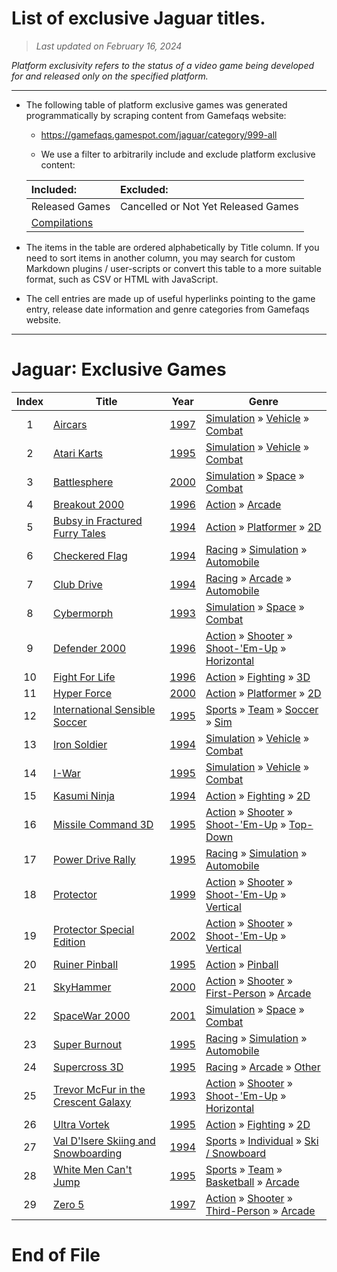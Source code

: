 ﻿# List of exclusive Jaguar titles.

> *Last updated on February 16, 2024*

_Platform exclusivity refers to the status of a video game being developed for and released only on the specified platform._

-----------------------------

 - The following table of platform exclusive games was generated programmatically by scraping content from Gamefaqs website: 

    - https://gamefaqs.gamespot.com/jaguar/category/999-all

    - We use a filter to arbitrarily include and exclude platform exclusive content:

      
    |Included:|Excluded:|
    |:--|:--|
    |Released Games|Cancelled or Not Yet Released Games
    |[Compilations](https://gamefaqs.gamespot.com/jaguar/category/233-miscellaneous-compilation)|


 - The items in the table are ordered alphabetically by Title column. If you need to sort items in another column, you may search for custom Markdown plugins / user-scripts or convert this table to a more suitable format, such as CSV or HTML with JavaScript.

 - The cell entries are made up of useful hyperlinks pointing to the game entry, release date information and genre categories from Gamefaqs website.

-----------------------------
# Jaguar∶ Exclusive Games
|Index|Title|Year|Genre|
|:--:|--|--|--|
|1|<a href="https://gamefaqs.gamespot.com/jaguar/917837-aircars" target="_blank" rel="noopener noreferrer">Aircars</a>|<a href="https://gamefaqs.gamespot.com/jaguar/917837-aircars/data" target="_blank" rel="noopener noreferrer">1997</a>|<a href="https://gamefaqs.gamespot.com/jaguar/category/46-simulation" target="_blank" rel="noopener noreferrer">Simulation</a> &raquo; <a href="https://gamefaqs.gamespot.com/jaguar/category/316-simulation-vehicle" target="_blank" rel="noopener noreferrer">Vehicle</a> &raquo; <a href="https://gamefaqs.gamespot.com/jaguar/category/124-simulation-vehicle-combat" target="_blank" rel="noopener noreferrer">Combat</a>|
|2|<a href="https://gamefaqs.gamespot.com/jaguar/586872-atari-karts" target="_blank" rel="noopener noreferrer">Atari Karts</a>|<a href="https://gamefaqs.gamespot.com/jaguar/586872-atari-karts/data" target="_blank" rel="noopener noreferrer">1995</a>|<a href="https://gamefaqs.gamespot.com/jaguar/category/46-simulation" target="_blank" rel="noopener noreferrer">Simulation</a> &raquo; <a href="https://gamefaqs.gamespot.com/jaguar/category/316-simulation-vehicle" target="_blank" rel="noopener noreferrer">Vehicle</a> &raquo; <a href="https://gamefaqs.gamespot.com/jaguar/category/124-simulation-vehicle-combat" target="_blank" rel="noopener noreferrer">Combat</a>|
|3|<a href="https://gamefaqs.gamespot.com/jaguar/586874-battlesphere" target="_blank" rel="noopener noreferrer">Battlesphere</a>|<a href="https://gamefaqs.gamespot.com/jaguar/586874-battlesphere/data" target="_blank" rel="noopener noreferrer">2000</a>|<a href="https://gamefaqs.gamespot.com/jaguar/category/46-simulation" target="_blank" rel="noopener noreferrer">Simulation</a> &raquo; <a href="https://gamefaqs.gamespot.com/jaguar/category/69-simulation-space" target="_blank" rel="noopener noreferrer">Space</a> &raquo; <a href="https://gamefaqs.gamespot.com/jaguar/category/132-simulation-space-combat" target="_blank" rel="noopener noreferrer">Combat</a>|
|4|<a href="https://gamefaqs.gamespot.com/jaguar/586875-breakout-2000" target="_blank" rel="noopener noreferrer">Breakout 2000</a>|<a href="https://gamefaqs.gamespot.com/jaguar/586875-breakout-2000/data" target="_blank" rel="noopener noreferrer">1996</a>|<a href="https://gamefaqs.gamespot.com/jaguar/category/54-action" target="_blank" rel="noopener noreferrer">Action</a> &raquo; <a href="https://gamefaqs.gamespot.com/jaguar/category/289-action-arcade" target="_blank" rel="noopener noreferrer">Arcade</a>|
|5|<a href="https://gamefaqs.gamespot.com/jaguar/586877-bubsy-in-fractured-furry-tales" target="_blank" rel="noopener noreferrer">Bubsy in Fractured Furry Tales</a>|<a href="https://gamefaqs.gamespot.com/jaguar/586877-bubsy-in-fractured-furry-tales/data" target="_blank" rel="noopener noreferrer">1994</a>|<a href="https://gamefaqs.gamespot.com/jaguar/category/54-action" target="_blank" rel="noopener noreferrer">Action</a> &raquo; <a href="https://gamefaqs.gamespot.com/jaguar/category/56-action-platformer" target="_blank" rel="noopener noreferrer">Platformer</a> &raquo; <a href="https://gamefaqs.gamespot.com/jaguar/category/84-action-platformer-2d" target="_blank" rel="noopener noreferrer">2D</a>|
|6|<a href="https://gamefaqs.gamespot.com/jaguar/586879-checkered-flag" target="_blank" rel="noopener noreferrer">Checkered Flag</a>|<a href="https://gamefaqs.gamespot.com/jaguar/586879-checkered-flag/data" target="_blank" rel="noopener noreferrer">1994</a>|<a href="https://gamefaqs.gamespot.com/jaguar/category/47-racing" target="_blank" rel="noopener noreferrer">Racing</a> &raquo; <a href="https://gamefaqs.gamespot.com/jaguar/category/315-racing-simulation" target="_blank" rel="noopener noreferrer">Simulation</a> &raquo; <a href="https://gamefaqs.gamespot.com/jaguar/category/138-racing-simulation-automobile" target="_blank" rel="noopener noreferrer">Automobile</a>|
|7|<a href="https://gamefaqs.gamespot.com/jaguar/586880-club-drive" target="_blank" rel="noopener noreferrer">Club Drive</a>|<a href="https://gamefaqs.gamespot.com/jaguar/586880-club-drive/data" target="_blank" rel="noopener noreferrer">1994</a>|<a href="https://gamefaqs.gamespot.com/jaguar/category/47-racing" target="_blank" rel="noopener noreferrer">Racing</a> &raquo; <a href="https://gamefaqs.gamespot.com/jaguar/category/314-racing-arcade" target="_blank" rel="noopener noreferrer">Arcade</a> &raquo; <a href="https://gamefaqs.gamespot.com/jaguar/category/232-racing-arcade-automobile" target="_blank" rel="noopener noreferrer">Automobile</a>|
|8|<a href="https://gamefaqs.gamespot.com/jaguar/586881-cybermorph" target="_blank" rel="noopener noreferrer">Cybermorph</a>|<a href="https://gamefaqs.gamespot.com/jaguar/586881-cybermorph/data" target="_blank" rel="noopener noreferrer">1993</a>|<a href="https://gamefaqs.gamespot.com/jaguar/category/46-simulation" target="_blank" rel="noopener noreferrer">Simulation</a> &raquo; <a href="https://gamefaqs.gamespot.com/jaguar/category/69-simulation-space" target="_blank" rel="noopener noreferrer">Space</a> &raquo; <a href="https://gamefaqs.gamespot.com/jaguar/category/132-simulation-space-combat" target="_blank" rel="noopener noreferrer">Combat</a>|
|9|<a href="https://gamefaqs.gamespot.com/jaguar/586882-defender-2000" target="_blank" rel="noopener noreferrer">Defender 2000</a>|<a href="https://gamefaqs.gamespot.com/jaguar/586882-defender-2000/data" target="_blank" rel="noopener noreferrer">1996</a>|<a href="https://gamefaqs.gamespot.com/jaguar/category/54-action" target="_blank" rel="noopener noreferrer">Action</a> &raquo; <a href="https://gamefaqs.gamespot.com/jaguar/category/55-action-shooter" target="_blank" rel="noopener noreferrer">Shooter</a> &raquo; <a href="https://gamefaqs.gamespot.com/jaguar/category/313-action-shooter-shoot-em-up" target="_blank" rel="noopener noreferrer">Shoot-&#039;Em-Up</a> &raquo; <a href="https://gamefaqs.gamespot.com/jaguar/category/185-action-shooter-shoot-em-up-horizontal" target="_blank" rel="noopener noreferrer">Horizontal</a>|
|10|<a href="https://gamefaqs.gamespot.com/jaguar/586888-fight-for-life" target="_blank" rel="noopener noreferrer">Fight For Life</a>|<a href="https://gamefaqs.gamespot.com/jaguar/586888-fight-for-life/data" target="_blank" rel="noopener noreferrer">1996</a>|<a href="https://gamefaqs.gamespot.com/jaguar/category/54-action" target="_blank" rel="noopener noreferrer">Action</a> &raquo; <a href="https://gamefaqs.gamespot.com/jaguar/category/57-action-fighting" target="_blank" rel="noopener noreferrer">Fighting</a> &raquo; <a href="https://gamefaqs.gamespot.com/jaguar/category/87-action-fighting-3d" target="_blank" rel="noopener noreferrer">3D</a>|
|11|<a href="https://gamefaqs.gamespot.com/jaguar/917838-hyper-force" target="_blank" rel="noopener noreferrer">Hyper Force</a>|<a href="https://gamefaqs.gamespot.com/jaguar/917838-hyper-force/data" target="_blank" rel="noopener noreferrer">2000</a>|<a href="https://gamefaqs.gamespot.com/jaguar/category/54-action" target="_blank" rel="noopener noreferrer">Action</a> &raquo; <a href="https://gamefaqs.gamespot.com/jaguar/category/56-action-platformer" target="_blank" rel="noopener noreferrer">Platformer</a> &raquo; <a href="https://gamefaqs.gamespot.com/jaguar/category/84-action-platformer-2d" target="_blank" rel="noopener noreferrer">2D</a>|
|12|<a href="https://gamefaqs.gamespot.com/jaguar/918759-international-sensible-soccer" target="_blank" rel="noopener noreferrer">International Sensible Soccer</a>|<a href="https://gamefaqs.gamespot.com/jaguar/918759-international-sensible-soccer/data" target="_blank" rel="noopener noreferrer">1995</a>|<a href="https://gamefaqs.gamespot.com/jaguar/category/43-sports" target="_blank" rel="noopener noreferrer">Sports</a> &raquo; <a href="https://gamefaqs.gamespot.com/jaguar/category/91-sports-team" target="_blank" rel="noopener noreferrer">Team</a> &raquo; <a href="https://gamefaqs.gamespot.com/jaguar/category/100-sports-team-soccer" target="_blank" rel="noopener noreferrer">Soccer</a> &raquo; <a href="https://gamefaqs.gamespot.com/jaguar/category/211-sports-team-soccer-sim" target="_blank" rel="noopener noreferrer">Sim</a>|
|13|<a href="https://gamefaqs.gamespot.com/jaguar/586893-iron-soldier" target="_blank" rel="noopener noreferrer">Iron Soldier</a>|<a href="https://gamefaqs.gamespot.com/jaguar/586893-iron-soldier/data" target="_blank" rel="noopener noreferrer">1994</a>|<a href="https://gamefaqs.gamespot.com/jaguar/category/46-simulation" target="_blank" rel="noopener noreferrer">Simulation</a> &raquo; <a href="https://gamefaqs.gamespot.com/jaguar/category/316-simulation-vehicle" target="_blank" rel="noopener noreferrer">Vehicle</a> &raquo; <a href="https://gamefaqs.gamespot.com/jaguar/category/124-simulation-vehicle-combat" target="_blank" rel="noopener noreferrer">Combat</a>|
|14|<a href="https://gamefaqs.gamespot.com/jaguar/586894-i-war" target="_blank" rel="noopener noreferrer">I-War</a>|<a href="https://gamefaqs.gamespot.com/jaguar/586894-i-war/data" target="_blank" rel="noopener noreferrer">1995</a>|<a href="https://gamefaqs.gamespot.com/jaguar/category/46-simulation" target="_blank" rel="noopener noreferrer">Simulation</a> &raquo; <a href="https://gamefaqs.gamespot.com/jaguar/category/316-simulation-vehicle" target="_blank" rel="noopener noreferrer">Vehicle</a> &raquo; <a href="https://gamefaqs.gamespot.com/jaguar/category/124-simulation-vehicle-combat" target="_blank" rel="noopener noreferrer">Combat</a>|
|15|<a href="https://gamefaqs.gamespot.com/jaguar/586895-kasumi-ninja" target="_blank" rel="noopener noreferrer">Kasumi Ninja</a>|<a href="https://gamefaqs.gamespot.com/jaguar/586895-kasumi-ninja/data" target="_blank" rel="noopener noreferrer">1994</a>|<a href="https://gamefaqs.gamespot.com/jaguar/category/54-action" target="_blank" rel="noopener noreferrer">Action</a> &raquo; <a href="https://gamefaqs.gamespot.com/jaguar/category/57-action-fighting" target="_blank" rel="noopener noreferrer">Fighting</a> &raquo; <a href="https://gamefaqs.gamespot.com/jaguar/category/86-action-fighting-2d" target="_blank" rel="noopener noreferrer">2D</a>|
|16|<a href="https://gamefaqs.gamespot.com/jaguar/586896-missile-command-3d" target="_blank" rel="noopener noreferrer">Missile Command 3D</a>|<a href="https://gamefaqs.gamespot.com/jaguar/586896-missile-command-3d/data" target="_blank" rel="noopener noreferrer">1995</a>|<a href="https://gamefaqs.gamespot.com/jaguar/category/54-action" target="_blank" rel="noopener noreferrer">Action</a> &raquo; <a href="https://gamefaqs.gamespot.com/jaguar/category/55-action-shooter" target="_blank" rel="noopener noreferrer">Shooter</a> &raquo; <a href="https://gamefaqs.gamespot.com/jaguar/category/313-action-shooter-shoot-em-up" target="_blank" rel="noopener noreferrer">Shoot-&#039;Em-Up</a> &raquo; <a href="https://gamefaqs.gamespot.com/jaguar/category/272-action-shooter-shoot-em-up-top-down" target="_blank" rel="noopener noreferrer">Top-Down</a>|
|17|<a href="https://gamefaqs.gamespot.com/jaguar/586901-power-drive-rally" target="_blank" rel="noopener noreferrer">Power Drive Rally</a>|<a href="https://gamefaqs.gamespot.com/jaguar/586901-power-drive-rally/data" target="_blank" rel="noopener noreferrer">1995</a>|<a href="https://gamefaqs.gamespot.com/jaguar/category/47-racing" target="_blank" rel="noopener noreferrer">Racing</a> &raquo; <a href="https://gamefaqs.gamespot.com/jaguar/category/315-racing-simulation" target="_blank" rel="noopener noreferrer">Simulation</a> &raquo; <a href="https://gamefaqs.gamespot.com/jaguar/category/138-racing-simulation-automobile" target="_blank" rel="noopener noreferrer">Automobile</a>|
|18|<a href="https://gamefaqs.gamespot.com/jaguar/581108-protector" target="_blank" rel="noopener noreferrer">Protector</a>|<a href="https://gamefaqs.gamespot.com/jaguar/581108-protector/data" target="_blank" rel="noopener noreferrer">1999</a>|<a href="https://gamefaqs.gamespot.com/jaguar/category/54-action" target="_blank" rel="noopener noreferrer">Action</a> &raquo; <a href="https://gamefaqs.gamespot.com/jaguar/category/55-action-shooter" target="_blank" rel="noopener noreferrer">Shooter</a> &raquo; <a href="https://gamefaqs.gamespot.com/jaguar/category/313-action-shooter-shoot-em-up" target="_blank" rel="noopener noreferrer">Shoot-&#039;Em-Up</a> &raquo; <a href="https://gamefaqs.gamespot.com/jaguar/category/83-action-shooter-shoot-em-up-vertical" target="_blank" rel="noopener noreferrer">Vertical</a>|
|19|<a href="https://gamefaqs.gamespot.com/jaguar/926382-protector-special-edition" target="_blank" rel="noopener noreferrer">Protector Special Edition</a>|<a href="https://gamefaqs.gamespot.com/jaguar/926382-protector-special-edition/data" target="_blank" rel="noopener noreferrer">2002</a>|<a href="https://gamefaqs.gamespot.com/jaguar/category/54-action" target="_blank" rel="noopener noreferrer">Action</a> &raquo; <a href="https://gamefaqs.gamespot.com/jaguar/category/55-action-shooter" target="_blank" rel="noopener noreferrer">Shooter</a> &raquo; <a href="https://gamefaqs.gamespot.com/jaguar/category/313-action-shooter-shoot-em-up" target="_blank" rel="noopener noreferrer">Shoot-&#039;Em-Up</a> &raquo; <a href="https://gamefaqs.gamespot.com/jaguar/category/83-action-shooter-shoot-em-up-vertical" target="_blank" rel="noopener noreferrer">Vertical</a>|
|20|<a href="https://gamefaqs.gamespot.com/jaguar/586904-ruiner-pinball" target="_blank" rel="noopener noreferrer">Ruiner Pinball</a>|<a href="https://gamefaqs.gamespot.com/jaguar/586904-ruiner-pinball/data" target="_blank" rel="noopener noreferrer">1995</a>|<a href="https://gamefaqs.gamespot.com/jaguar/category/54-action" target="_blank" rel="noopener noreferrer">Action</a> &raquo; <a href="https://gamefaqs.gamespot.com/jaguar/category/114-action-pinball" target="_blank" rel="noopener noreferrer">Pinball</a>|
|21|<a href="https://gamefaqs.gamespot.com/jaguar/565763-skyhammer" target="_blank" rel="noopener noreferrer">SkyHammer</a>|<a href="https://gamefaqs.gamespot.com/jaguar/565763-skyhammer/data" target="_blank" rel="noopener noreferrer">2000</a>|<a href="https://gamefaqs.gamespot.com/jaguar/category/54-action" target="_blank" rel="noopener noreferrer">Action</a> &raquo; <a href="https://gamefaqs.gamespot.com/jaguar/category/55-action-shooter" target="_blank" rel="noopener noreferrer">Shooter</a> &raquo; <a href="https://gamefaqs.gamespot.com/jaguar/category/79-action-shooter-first-person" target="_blank" rel="noopener noreferrer">First-Person</a> &raquo; <a href="https://gamefaqs.gamespot.com/jaguar/category/152-action-shooter-first-person-arcade" target="_blank" rel="noopener noreferrer">Arcade</a>|
|22|<a href="https://gamefaqs.gamespot.com/jaguar/565991-spacewar-2000" target="_blank" rel="noopener noreferrer">SpaceWar 2000</a>|<a href="https://gamefaqs.gamespot.com/jaguar/565991-spacewar-2000/data" target="_blank" rel="noopener noreferrer">2001</a>|<a href="https://gamefaqs.gamespot.com/jaguar/category/46-simulation" target="_blank" rel="noopener noreferrer">Simulation</a> &raquo; <a href="https://gamefaqs.gamespot.com/jaguar/category/69-simulation-space" target="_blank" rel="noopener noreferrer">Space</a> &raquo; <a href="https://gamefaqs.gamespot.com/jaguar/category/132-simulation-space-combat" target="_blank" rel="noopener noreferrer">Combat</a>|
|23|<a href="https://gamefaqs.gamespot.com/jaguar/586905-super-burnout" target="_blank" rel="noopener noreferrer">Super Burnout</a>|<a href="https://gamefaqs.gamespot.com/jaguar/586905-super-burnout/data" target="_blank" rel="noopener noreferrer">1995</a>|<a href="https://gamefaqs.gamespot.com/jaguar/category/47-racing" target="_blank" rel="noopener noreferrer">Racing</a> &raquo; <a href="https://gamefaqs.gamespot.com/jaguar/category/315-racing-simulation" target="_blank" rel="noopener noreferrer">Simulation</a> &raquo; <a href="https://gamefaqs.gamespot.com/jaguar/category/138-racing-simulation-automobile" target="_blank" rel="noopener noreferrer">Automobile</a>|
|24|<a href="https://gamefaqs.gamespot.com/jaguar/586906-supercross-3d" target="_blank" rel="noopener noreferrer">Supercross 3D</a>|<a href="https://gamefaqs.gamespot.com/jaguar/586906-supercross-3d/data" target="_blank" rel="noopener noreferrer">1995</a>|<a href="https://gamefaqs.gamespot.com/jaguar/category/47-racing" target="_blank" rel="noopener noreferrer">Racing</a> &raquo; <a href="https://gamefaqs.gamespot.com/jaguar/category/314-racing-arcade" target="_blank" rel="noopener noreferrer">Arcade</a> &raquo; <a href="https://gamefaqs.gamespot.com/jaguar/category/235-racing-arcade-other" target="_blank" rel="noopener noreferrer">Other</a>|
|25|<a href="https://gamefaqs.gamespot.com/jaguar/586911-trevor-mcfur-in-the-crescent-galaxy" target="_blank" rel="noopener noreferrer">Trevor McFur in the Crescent Galaxy</a>|<a href="https://gamefaqs.gamespot.com/jaguar/586911-trevor-mcfur-in-the-crescent-galaxy/data" target="_blank" rel="noopener noreferrer">1993</a>|<a href="https://gamefaqs.gamespot.com/jaguar/category/54-action" target="_blank" rel="noopener noreferrer">Action</a> &raquo; <a href="https://gamefaqs.gamespot.com/jaguar/category/55-action-shooter" target="_blank" rel="noopener noreferrer">Shooter</a> &raquo; <a href="https://gamefaqs.gamespot.com/jaguar/category/313-action-shooter-shoot-em-up" target="_blank" rel="noopener noreferrer">Shoot-&#039;Em-Up</a> &raquo; <a href="https://gamefaqs.gamespot.com/jaguar/category/185-action-shooter-shoot-em-up-horizontal" target="_blank" rel="noopener noreferrer">Horizontal</a>|
|26|<a href="https://gamefaqs.gamespot.com/jaguar/586913-ultra-vortek" target="_blank" rel="noopener noreferrer">Ultra Vortek</a>|<a href="https://gamefaqs.gamespot.com/jaguar/586913-ultra-vortek/data" target="_blank" rel="noopener noreferrer">1995</a>|<a href="https://gamefaqs.gamespot.com/jaguar/category/54-action" target="_blank" rel="noopener noreferrer">Action</a> &raquo; <a href="https://gamefaqs.gamespot.com/jaguar/category/57-action-fighting" target="_blank" rel="noopener noreferrer">Fighting</a> &raquo; <a href="https://gamefaqs.gamespot.com/jaguar/category/86-action-fighting-2d" target="_blank" rel="noopener noreferrer">2D</a>|
|27|<a href="https://gamefaqs.gamespot.com/jaguar/586914-val-disere-skiing-and-snowboarding" target="_blank" rel="noopener noreferrer">Val D'Isere Skiing and Snowboarding</a>|<a href="https://gamefaqs.gamespot.com/jaguar/586914-val-disere-skiing-and-snowboarding/data" target="_blank" rel="noopener noreferrer">1994</a>|<a href="https://gamefaqs.gamespot.com/jaguar/category/43-sports" target="_blank" rel="noopener noreferrer">Sports</a> &raquo; <a href="https://gamefaqs.gamespot.com/jaguar/category/92-sports-individual" target="_blank" rel="noopener noreferrer">Individual</a> &raquo; <a href="https://gamefaqs.gamespot.com/jaguar/category/273-sports-individual-ski-snowboard" target="_blank" rel="noopener noreferrer">Ski / Snowboard</a>|
|28|<a href="https://gamefaqs.gamespot.com/jaguar/586915-white-men-cant-jump" target="_blank" rel="noopener noreferrer">White Men Can't Jump</a>|<a href="https://gamefaqs.gamespot.com/jaguar/586915-white-men-cant-jump/data" target="_blank" rel="noopener noreferrer">1995</a>|<a href="https://gamefaqs.gamespot.com/jaguar/category/43-sports" target="_blank" rel="noopener noreferrer">Sports</a> &raquo; <a href="https://gamefaqs.gamespot.com/jaguar/category/91-sports-team" target="_blank" rel="noopener noreferrer">Team</a> &raquo; <a href="https://gamefaqs.gamespot.com/jaguar/category/95-sports-team-basketball" target="_blank" rel="noopener noreferrer">Basketball</a> &raquo; <a href="https://gamefaqs.gamespot.com/jaguar/category/202-sports-team-basketball-arcade" target="_blank" rel="noopener noreferrer">Arcade</a>|
|29|<a href="https://gamefaqs.gamespot.com/jaguar/586918-zero-5" target="_blank" rel="noopener noreferrer">Zero 5</a>|<a href="https://gamefaqs.gamespot.com/jaguar/586918-zero-5/data" target="_blank" rel="noopener noreferrer">1997</a>|<a href="https://gamefaqs.gamespot.com/jaguar/category/54-action" target="_blank" rel="noopener noreferrer">Action</a> &raquo; <a href="https://gamefaqs.gamespot.com/jaguar/category/55-action-shooter" target="_blank" rel="noopener noreferrer">Shooter</a> &raquo; <a href="https://gamefaqs.gamespot.com/jaguar/category/80-action-shooter-third-person" target="_blank" rel="noopener noreferrer">Third-Person</a> &raquo; <a href="https://gamefaqs.gamespot.com/jaguar/category/182-action-shooter-third-person-arcade" target="_blank" rel="noopener noreferrer">Arcade</a>|

# End of File